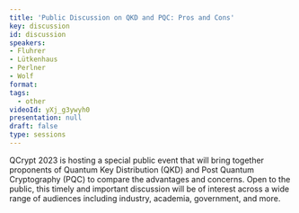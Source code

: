 ```yaml
---
title: 'Public Discussion on QKD and PQC: Pros and Cons'
key: discussion
id: discussion
speakers:
- Fluhrer
- Lütkenhaus
- Perlner
- Wolf
format: 
tags:
  - other
videoId: yXj_g3ywyh0
presentation: null
draft: false
type: sessions
---
```


QCrypt 2023 is hosting a special public event that will bring together proponents of Quantum Key Distribution (QKD) and Post Quantum Cryptography (PQC) to compare the advantages and concerns. Open to the public, this timely and important discussion will be of interest across a wide range of audiences including industry, academia, government, and more.
